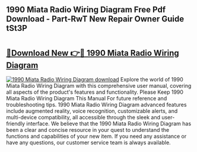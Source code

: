 ## 1990 Miata Radio Wiring Diagram Free Pdf Download - Part-RwT New Repair Owner Guide tSt3P

# <h2><a href="http://dfmm82e.blite.top/?on=1990+Miata+Radio+Wiring+Diagram">🔗Download New 👉🔴 1990 Miata Radio Wiring Diagram</a></h2>

[![1990 Miata Radio Wiring Diagram download](https://i.imgur.com/lujVjoI.png)](http://dfmm82e.blite.top/?on=1990+Miata+Radio+Wiring+Diagram)
Explore the world of 1990 Miata Radio Wiring Diagram with this comprehensive user manual, covering all aspects of the product's features and functionality. Please Keep 1990 Miata Radio Wiring Diagram This Manual For future reference and troubleshooting tips. 1990 Miata Radio Wiring Diagram advanced features include augmented reality, voice recognition, customizable alerts, and multi-device compatibility, all accessible through the sleek and user-friendly interface. We believe that the 1990 Miata Radio Wiring Diagram has been a clear and concise resource in your quest to understand the functions and capabilities of your new item. If you need any assistance or have any questions, our customer service team is always available.
